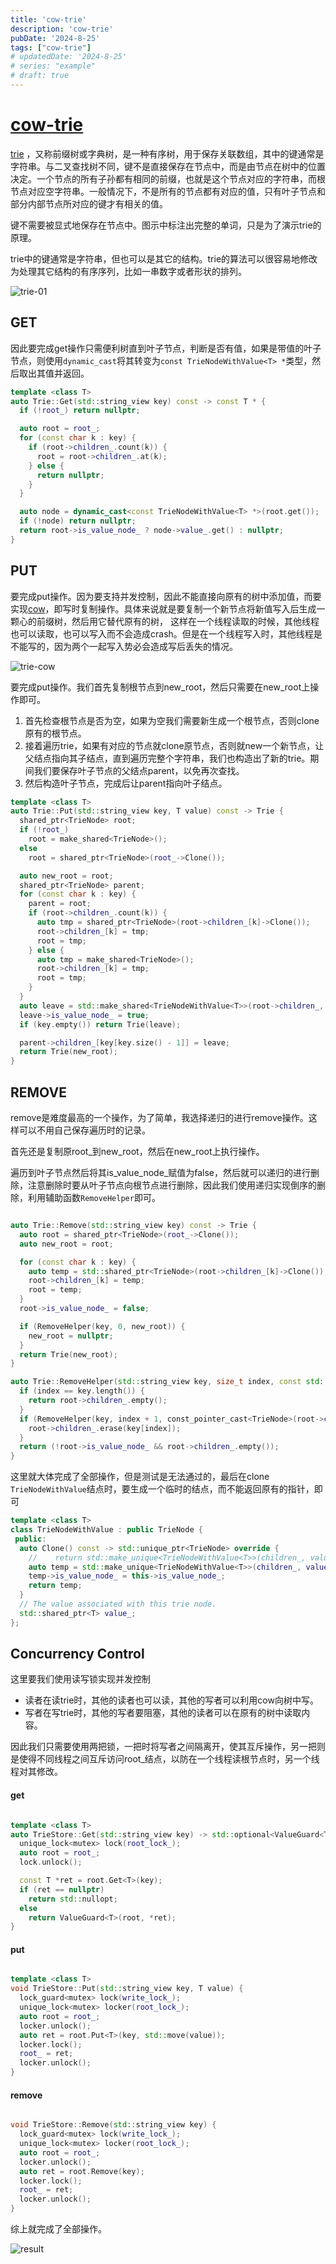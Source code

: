```yaml
---
title: 'cow-trie'
description: 'cow-trie'
pubDate: '2024-8-25'
tags: ["cow-trie"]
# updatedDate: '2024-8-25'
# series: "example"
# draft: true
---
```



# [cow-trie](https://15445.courses.cs.cmu.edu/spring2023/project0/)

[trie](https://zh.wikipedia.org/wiki/Trie#:~:text=%E5%9C%A8%20%E8%AE%A1%E7%AE%97%E6%9C%BA%E7%A7%91%E5%AD%A6%20%E4%B8%AD%EF%BC%8C%20trie%20%EF%BC%8C%E5%8F%88%E7%A7%B0%20%E5%89%8D%E7%BC%80%E6%A0%91%20%E6%88%96%20%E5%AD%97%E5%85%B8%E6%A8%B9,%EF%BC%8C%E7%94%A8%E4%BA%8E%E4%BF%9D%E5%AD%98%20%E5%85%B3%E8%81%94%E6%95%B0%E7%BB%84%20%EF%BC%8C%E5%85%B6%E4%B8%AD%E7%9A%84%E9%94%AE%E9%80%9A%E5%B8%B8%E6%98%AF%20%E5%AD%97%E7%AC%A6%E4%B8%B2%20%E3%80%82%20%E4%B8%8E%20%E4%BA%8C%E5%8F%89%E6%9F%A5%E6%89%BE%E6%A0%91%20%E4%B8%8D%E5%90%8C%EF%BC%8C%E9%94%AE%E4%B8%8D%E6%98%AF%E7%9B%B4%E6%8E%A5%E4%BF%9D%E5%AD%98%E5%9C%A8%E8%8A%82%E7%82%B9%E4%B8%AD%EF%BC%8C%E8%80%8C%E6%98%AF%E7%94%B1%E8%8A%82%E7%82%B9%E5%9C%A8%E6%A0%91%E4%B8%AD%E7%9A%84%E4%BD%8D%E7%BD%AE%E5%86%B3%E5%AE%9A%E3%80%82)
，又称前缀树或字典树，是一种有序树，用于保存关联数组，其中的键通常是字符串。与二叉查找树不同，键不是直接保存在节点中，而是由节点在树中的位置决定。一个节点的所有子孙都有相同的前缀，也就是这个节点对应的字符串，而根节点对应空字符串。一般情况下，不是所有的节点都有对应的值，只有叶子节点和部分内部节点所对应的键才有相关的值。

键不需要被显式地保存在节点中。图示中标注出完整的单词，只是为了演示trie的原理。

trie中的键通常是字符串，但也可以是其它的结构。trie的算法可以很容易地修改为处理其它结构的有序序列，比如一串数字或者形状的排列。

![trie-01](https://15445.courses.cs.cmu.edu/spring2023/project0/trie-01.svg)

## GET

因此要完成get操作只需便利树直到叶子节点，判断是否有值，如果是带值的叶子节点，则使用`dynamic_cast`将其转变为`const TrieNodeWithValue<T> *`类型，然后取出其值并返回。

```cpp
template <class T>
auto Trie::Get(std::string_view key) const -> const T * {
  if (!root_) return nullptr;

  auto root = root_;
  for (const char k : key) {
    if (root->children_.count(k)) {
      root = root->children_.at(k);
    } else {
      return nullptr;
    }
  }

  auto node = dynamic_cast<const TrieNodeWithValue<T> *>(root.get());
  if (!node) return nullptr;
  return root->is_value_node_ ? node->value_.get() : nullptr;
}
```

## PUT

要完成put操作。因为要支持并发控制，因此不能直接向原有的树中添加值，而要实现[cow](https://zh.wikipedia.org/wiki/%E5%AF%AB%E5%85%A5%E6%99%82%E8%A4%87%E8%A3%BD)，即写时复制操作。具体来说就是要复制一个新节点将新值写入后生成一颗心的前缀树，然后用它替代原有的树，
这样在一个线程读取的时候，其他线程也可以读取，也可以写入而不会造成crash。但是在一个线程写入时，其他线程是不能写的，因为两个一起写入势必会造成写后丢失的情况。

![trie-cow](https://15445.courses.cs.cmu.edu/spring2023/project0/trie-02.svg)

要完成put操作。我们首先复制根节点到new_root，然后只需要在new_root上操作即可。

1. 首先检查根节点是否为空，如果为空我们需要新生成一个根节点，否则clone原有的根节点。
2. 接着遍历trie，如果有对应的节点就clone原节点，否则就new一个新节点，让父结点指向其子结点，直到遍历完整个字符串，我们也构造出了新的trie。期间我们要保存叶子节点的父结点parent，以免再次查找。
3. 然后构造叶子节点，完成后让parent指向叶子结点。

```cpp
template <class T>
auto Trie::Put(std::string_view key, T value) const -> Trie {
  shared_ptr<TrieNode> root;
  if (!root_)
    root = make_shared<TrieNode>();
  else
    root = shared_ptr<TrieNode>(root_->Clone());

  auto new_root = root;
  shared_ptr<TrieNode> parent;
  for (const char k : key) {
    parent = root;
    if (root->children_.count(k)) {
      auto tmp = shared_ptr<TrieNode>(root->children_[k]->Clone());
      root->children_[k] = tmp;
      root = tmp;
    } else {
      auto tmp = make_shared<TrieNode>();
      root->children_[k] = tmp;
      root = tmp;
    }
  }
  auto leave = std::make_shared<TrieNodeWithValue<T>>(root->children_, std::make_shared<T>(std::move(value)));
  leave->is_value_node_ = true;
  if (key.empty()) return Trie(leave);

  parent->children_[key[key.size() - 1]] = leave;
  return Trie(new_root);
}

```

## REMOVE

remove是难度最高的一个操作，为了简单，我选择递归的进行remove操作。这样可以不用自己保存遍历时的记录。

首先还是复制原root_到new_root，然后在new_root上执行操作。

遍历到叶子节点然后将其is_value_node_赋值为false，然后就可以递归的进行删除，注意删除时要从叶子节点向根节点进行删除，因此我们使用递归实现倒序的删除，利用辅助函数`RemoveHelper`即可。

```cpp

auto Trie::Remove(std::string_view key) const -> Trie {
  auto root = shared_ptr<TrieNode>(root_->Clone());
  auto new_root = root;

  for (const char k : key) {
    auto temp = std::shared_ptr<TrieNode>(root->children_[k]->Clone());
    root->children_[k] = temp;
    root = temp;
  }
  root->is_value_node_ = false;

  if (RemoveHelper(key, 0, new_root)) {
    new_root = nullptr;
  }
  return Trie(new_root);
}

auto Trie::RemoveHelper(std::string_view key, size_t index, const std::shared_ptr<TrieNode> &root) const -> bool {
  if (index == key.length()) {
    return root->children_.empty();
  }
  if (RemoveHelper(key, index + 1, const_pointer_cast<TrieNode>(root->children_[key[index]]))) {
    root->children_.erase(key[index]);
  }
  return (!root->is_value_node_ && root->children_.empty());
}
```

这里就大体完成了全部操作，但是测试是无法通过的，最后在clone `TrieNodeWithValue`结点时，要生成一个临时的结点，而不能返回原有的指针，即可

```cpp
template <class T>
class TrieNodeWithValue : public TrieNode {
 public:
  auto Clone() const -> std::unique_ptr<TrieNode> override {
    //    return std::make_unique<TrieNodeWithValue<T>>(children_, value_);
    auto temp = std::make_unique<TrieNodeWithValue<T>>(children_, value_);
    temp->is_value_node_ = this->is_value_node_;
    return temp;
  }
  // The value associated with this trie node.
  std::shared_ptr<T> value_;
};

```


## Concurrency Control

这里要我们使用读写锁实现并发控制

* 读者在读trie时，其他的读者也可以读，其他的写者可以利用cow向树中写。
* 写者在写trie时，其他的写者要阻塞，其他的读者可以在原有的树中读取内容。


因此我们只需要使用两把锁，一把时将写者之间隔离开，使其互斥操作，另一把则是使得不同线程之间互斥访问root_结点，以防在一个线程读根节点时，另一个线程对其修改。

#### get

```cpp

template <class T>
auto TrieStore::Get(std::string_view key) -> std::optional<ValueGuard<T>> {
  unique_lock<mutex> lock(root_lock_);
  auto root = root_;
  lock.unlock();

  const T *ret = root.Get<T>(key);
  if (ret == nullptr)
    return std::nullopt;
  else
    return ValueGuard<T>(root, *ret);
}
```

#### put
```cpp

template <class T>
void TrieStore::Put(std::string_view key, T value) {
  lock_guard<mutex> lock(write_lock_);
  unique_lock<mutex> locker(root_lock_);
  auto root = root_;
  locker.unlock();
  auto ret = root.Put<T>(key, std::move(value));
  locker.lock();
  root_ = ret;
  locker.unlock();
}
```


#### remove

```cpp

void TrieStore::Remove(std::string_view key) {
  lock_guard<mutex> lock(write_lock_);
  unique_lock<mutex> locker(root_lock_);
  auto root = root_;
  locker.unlock();
  auto ret = root.Remove(key);
  locker.lock();
  root_ = ret;
  locker.unlock();
}
```

综上就完成了全部操作。



![result](./image.png)